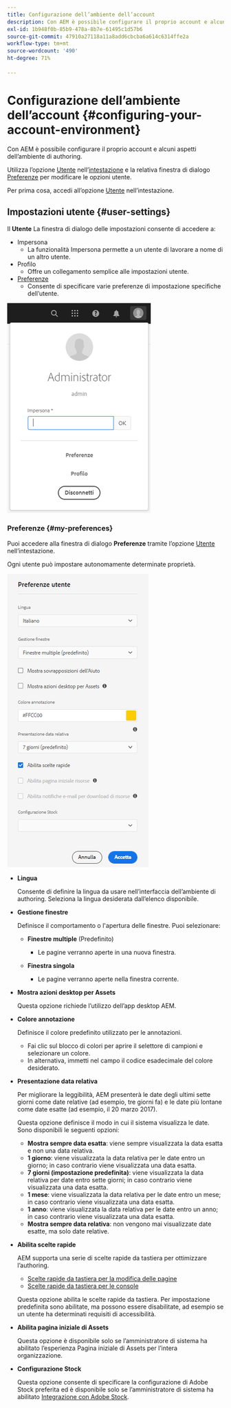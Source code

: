 ```yaml
---
title: Configurazione dell’ambiente dell’account
description: Con AEM è possibile configurare il proprio account e alcuni aspetti dell’ambiente di authoring
exl-id: 1b948f0b-85b9-478a-8b7e-61495c1d57b6
source-git-commit: 47910a27118a11a8add6cbcba6a614c6314ffe2a
workflow-type: tm+mt
source-wordcount: '490'
ht-degree: 71%

---
```


# Configurazione dell’ambiente dell’account   {#configuring-your-account-environment}

Con AEM è possibile configurare il proprio account e alcuni aspetti dell’ambiente di authoring.

Utilizza l’opzione [Utente](#user-settings) nell’[intestazione](/help/sites-cloud/authoring/getting-started/basic-handling.md#the-header) e la relativa finestra di dialogo [Preferenze](#my-preferences) per modificare le opzioni utente.

Per prima cosa, accedi all’opzione [Utente](#user-settings) nell’intestazione.

## Impostazioni utente {#user-settings}

Il **Utente** La finestra di dialogo delle impostazioni consente di accedere a:

* Impersona
   * La funzionalità Impersona permette a un utente di lavorare a nome di un altro utente. <!--With the [Impersonate as](/help/sites-administering/security.md#impersonating-another-user) functionality, a user can work on behalf of another user.-->
* Profilo
   * Offre un collegamento semplice alle impostazioni utente.<!--Offers a convenient link to your [user settings](/help/sites-administering/security.md))-->
* [Preferenze](#my-preferences)
   * Consente di specificare varie preferenze di impostazione specifiche dell’utente.

![Impostazioni utente](/help/sites-cloud/authoring/assets/user-settings.png)

### Preferenze {#my-preferences}

Puoi accedere alla finestra di dialogo **Preferenze** tramite l’opzione [Utente](#user-settings) nell’intestazione.

Ogni utente può impostare autonomamente determinate proprietà.

![Preferenze](/help/sites-cloud/authoring/assets/user-preferences.png)

* **Lingua**

   Consente di definire la lingua da usare nell’interfaccia dell’ambiente di authoring. Seleziona la lingua desiderata dall’elenco disponibile.

* **Gestione finestre**

   Definisce il comportamento o l&#39;apertura delle finestre. Puoi selezionare:

   * **Finestre multiple** (Predefinito)

      * Le pagine verranno aperte in una nuova finestra.
   * **Finestra singola**

      * Le pagine verranno aperte nella finestra corrente.


* **Mostra azioni desktop per Assets**

   Questa opzione richiede l’utilizzo dell’app desktop AEM.

* **Colore annotazione**

   Definisce il colore predefinito utilizzato per le annotazioni.

   * Fai clic sul blocco di colori per aprire il selettore di campioni e selezionare un colore.
   * In alternativa, immetti nel campo il codice esadecimale del colore desiderato.

* **Presentazione data relativa**

   Per migliorare la leggibilità, AEM presenterà le date degli ultimi sette giorni come date relative (ad esempio, tre giorni fa) e le date più lontane come date esatte (ad esempio, il 20 marzo 2017).

   Questa opzione definisce il modo in cui il sistema visualizza le date. Sono disponibili le seguenti opzioni:

   * **Mostra sempre data esatta**: viene sempre visualizzata la data esatta e non una data relativa.
   * **1 giorno**: viene visualizzata la data relativa per le date entro un giorno; in caso contrario viene visualizzata una data esatta.
   * **7 giorni (impostazione predefinita)**: viene visualizzata la data relativa per date entro sette giorni; in caso contrario viene visualizzata una data esatta.
   * **1 mese**: viene visualizzata la data relativa per le date entro un mese; in caso contrario viene visualizzata una data esatta.
   * **1 anno**: viene visualizzata la data relativa per le date entro un anno; in caso contrario viene visualizzata una data esatta.
   * **Mostra sempre data relativa**: non vengono mai visualizzate date esatte, ma solo date relative.

* **Abilita scelte rapide**

   AEM supporta una serie di scelte rapide da tastiera per ottimizzare l’authoring.

   * [Scelte rapide da tastiera per la modifica delle pagine](/help/sites-cloud/authoring/fundamentals/keyboard-shortcuts.md)
   * [Scelte rapide da tastiera per le console](/help/sites-cloud/authoring/getting-started/keyboard-shortcuts.md)

   Questa opzione abilita le scelte rapide da tastiera. Per impostazione predefinita sono abilitate, ma possono essere disabilitate, ad esempio se un utente ha determinati requisiti di accessibilità.

* **Abilita pagina iniziale di Assets**

   Questa opzione è disponibile solo se l’amministratore di sistema ha abilitato l’esperienza Pagina iniziale di Assets per l’intera organizzazione.

* **Configurazione Stock**

   Questa opzione consente di specificare la configurazione di Adobe Stock preferita ed è disponibile solo se l’amministratore di sistema ha abilitato [Integrazione con Adobe Stock](/help/assets/aem-assets-adobe-stock.md).
